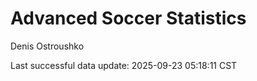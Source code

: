 # Advanced Soccer Statistics
Denis Ostroushko

<!-- gfm -->

Last successful data update: 2025-09-23 05:18:11 CST
